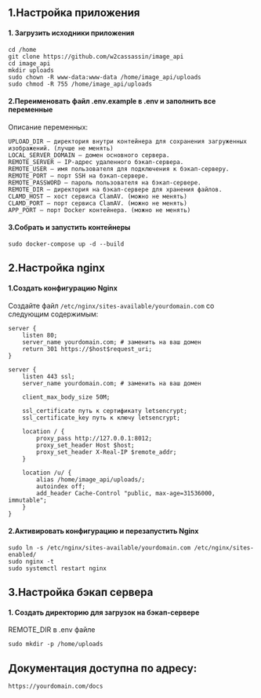 ## 1.Настройка приложения
#### 1. Загрузить исходники приложения
```
cd /home
git clone https://github.com/w2cassassin/image_api
cd image_api
mkdir uploads
sudo chown -R www-data:www-data /home/image_api/uploads
sudo chmod -R 755 /home/image_api/uploads
```
#### 2.Переименовать файл .env.example в .env и заполнить все переменные
Описание переменных:
```
UPLOAD_DIR — директория внутри контейнера для сохранения загруженных изображений. (лучше не менять)
LOCAL_SERVER_DOMAIN — домен основного сервера.
REMOTE_SERVER — IP-адрес удаленного бэкап-сервера.
REMOTE_USER — имя пользователя для подключения к бэкап-серверу.
REMOTE_PORT — порт SSH на бэкап-сервере.
REMOTE_PASSWORD — пароль пользователя на бэкап-сервере.
REMOTE_DIR — директория на бэкап-сервере для хранения файлов.
CLAMD_HOST — хост сервиса ClamAV. (можно не менять)
CLAMD_PORT — порт сервиса ClamAV. (можно не менять)
APP_PORT — порт Docker контейнера. (можно не менять)
```
#### 3.Собрать и запустить контейнеры
``` 
sudo docker-compose up -d --build
```
## 2.Настройка nginx
#### 1.Создать конфигурацию Nginx

Создайте файл ```/etc/nginx/sites-available/yourdomain.com``` со следующим содержимым:
```
server {
    listen 80;
    server_name yourdomain.com; # заменить на ваш домен
    return 301 https://$host$request_uri;
}

server {
    listen 443 ssl;
    server_name yourdomain.com; # заменить на ваш домен

    client_max_body_size 50M;

    ssl_certificate путь к сертификату letsencrypt;
    ssl_certificate_key путь к ключу letsencrypt;

    location / {
        proxy_pass http://127.0.0.1:8012;
        proxy_set_header Host $host;
        proxy_set_header X-Real-IP $remote_addr;
    }

    location /u/ {
        alias /home/image_api/uploads/;
        autoindex off;
        add_header Cache-Control "public, max-age=31536000, immutable";
    }
}
```
#### 2.Активировать конфигурацию и перезапустить Nginx
``` 
sudo ln -s /etc/nginx/sites-available/yourdomain.com /etc/nginx/sites-enabled/
sudo nginx -t 
sudo systemctl restart nginx
```
## 3.Настройка бэкап сервера
#### 1. Создать директорию для загрузок на бэкап-сервере
REMOTE_DIR  в .env файле
```
sudo mkdir -p /home/uploads
 ``` 

## Документация доступна по адресу:
```
https://yourdomain.com/docs
``` 
